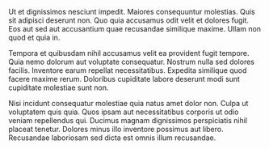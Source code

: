 Ut et dignissimos nesciunt impedit. Maiores consequuntur molestias. Quis sit adipisci deserunt non. Quo quia accusamus odit velit et dolores fugit. Eos aut sed aut accusantium quae recusandae similique maxime. Ullam non quod et quia in.
 Tempora et quibusdam nihil accusamus velit ea provident fugit tempore. Quia nemo dolorum aut voluptate consequatur. Nostrum nulla sed dolores facilis. Inventore earum repellat necessitatibus. Expedita similique quod facere maxime rerum. Doloribus cupiditate labore deserunt modi sunt cupiditate molestiae sunt non.
 Nisi incidunt consequatur molestiae quia natus amet dolor non. Culpa ut voluptatem quis quia. Quos ipsam aut necessitatibus corporis ut odio veniam repellendus qui. Ducimus magnam dignissimos perspiciatis nihil placeat tenetur. Dolores minus illo inventore possimus aut libero. Recusandae laboriosam sed dicta est omnis illum recusandae.